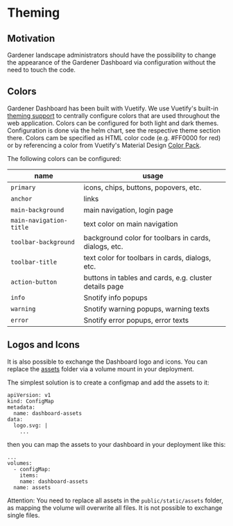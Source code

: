 # Theming

## Motivation
Gardener landscape administrators should have the possibility to change the appearance of the Gardener Dashboard via configuration without the need to touch the code.

## Colors
Gardener Dashboard has been built with Vuetify. We use Vuetify's built-in [theming support](https://vuetifyjs.com/en/features/theme/) to centrally configure colors that are used throughout the web application.
Colors can be configured for both light and dark themes. Configuration is done via the helm chart, see the respective theme section there. Colors cam be specified as HTML color code (e.g. #FF0000 for red) or by referencing a color from Vuetify's Material Design [Color Pack](https://vuetifyjs.com/en/styles/colors/#javascript-color-pack).

The following colors can be configured:

| name                    | usage|
| ----------------------- |------|
| `primary`               | icons, chips, buttons, popovers, etc. |
| `anchor`                | links |
| `main-background`       | main navigation, login page   |
| `main-navigation-title` | text color on main navigation |
| `toolbar-background`    | background color for toolbars in cards, dialogs, etc. |
| `toolbar-title`         | text color for toolbars in cards, dialogs, etc. |
| `action-button`         | buttons in tables and cards, e.g. cluster details page |
| `info`                  | Snotify info popups |
| `warning`               | Snotify warning popups, warning texts |
| `error`                 | Snotify error popups, error texts |

## Logos and Icons
It is also possible to exchange the Dashboard logo and icons. You can replace the [assets](https://github.com/gardener/dashboard/tree/master/frontend/public/static/assets) folder via a volume mount in your deployment.

The simplest solution is to create a configmap and add the assets to it:
```
apiVersion: v1
kind: ConfigMap
metadata:
  name: dashboard-assets
data:
  logo.svg: |
    ...
```

then you can map the assets to your dashboard in your deployment like this:
```
...
volumes:
  - configMap:
    items:
    name: dashboard-assets
  name: assets
```

Attention: You need to replace all assets in the `public/static/assets` folder, as mapping the volume will overwrite all files. It is not possible to exchange single files.
